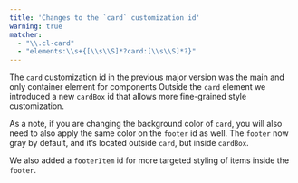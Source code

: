 ```yaml
---
title: 'Changes to the `card` customization id'
warning: true
matcher:
  - "\\.cl-card"
  - "elements:\\s+{[\\s\\S]*?card:[\\s\\S]*?}"
---
```


The `card` customization id in the previous major version was the main and only container element for components Outside the `card` element we introduced a new `cardBox` id that allows more fine-grained style customization.

As a note, if you are changing the background color of `card`, you will also need to also apply the same color on the `footer` id as well. The `footer` now gray by default, and it’s located outside `card`, but inside `cardBox`.

We also added a `footerItem` id for more targeted styling of items inside the `footer`.
